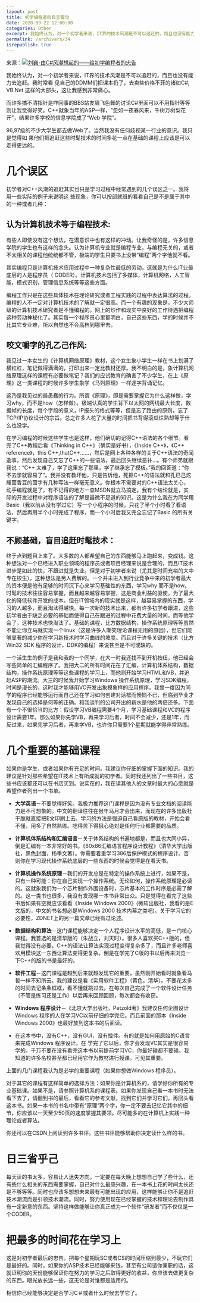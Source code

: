 ```yaml
---
layout: post
title: 初学编程者的良言警句
date: 2020-09-22 12:00:00
categories: Other
excerpt: 我始终认为，对一个初学者来说，IT界的技术风潮是不可以追赶的，而且也没有能力去追赶。我时常看 见自己的DDMM们把课本扔了，去卖些价格不菲的诸如C#, VB.Net 这样的大部头，这让我感到非常痛心。
permalink: /archivers/34
isrepublish: true
---
```


来源：[![刘巍-由C#风潮想起的——给初学编程者的忠告](https://img.shields.io/badge/刘巍-由C＃风潮想起的——给初学编程者的忠告-brightgreen)](https://blog.csdn.net/FlyHope2005/article/details/184527)

我始终认为，对一个初学者来说，IT界的技术风潮是不可以追赶的，而且也没有能力去追赶。我时常看 见自己的DDMM们把课本扔了，去卖些价格不菲的诸如C#, VB.Net 这样的大部头，这让我感到非常痛心。

而许多搞不清指针是咋回事的BBS站友眉飞色舞的讨论C#里面可以不用指针等等则让我觉得好笑。C++就象当年的ASP一样，“忽如一夜春风来，千树万树梨花开”，结果许多学校的信息学院成了“Web 学院”。

96,97级的不少大学生都去做Web了。当然我没有任何歧视某一行业的意识。我只是觉得如 果他们把追赶这些时髦技术的时间多花一点在基础的课程上应该是可以走得更远的。

# 几个误区

初学者对C++风潮的追赶其实也只是学习过程中经常遇到的几个误区之一。我将用一些实际的例子来说明这 些现象，你可以按部就班的看看自己是不是属于其中的一种或者几种：

## 认为计算机技术等于编程技术:

有些人即使没有这个想法，在潜意识中也有这样的冲动。让我奇怪的是，许多信息学院的学生也有这样的念头。认为计算机专业就是编程专业，与编程无关的，或者不太相关的课程他统统都不管，极端的学生只要书上没带“编程”两个字他就不看。

其实编程只是计算机技术应用过程中一种复杂性最低的劳动，这就是为什么IT业最底层的人是程序员（ CODER）。计算机技术包括了多媒体，计算机网络，人工智能，模式识别，管理信息系统等等这些方面。

编程工作只是在这些具体技术在理论研究或者工程实践的过程中表达算法的过程。编程的人不一定对计算机技术的了解就一定很高。而一个有趣的现象是，不少大师级的计算机技术研究者是不懂编程的。网上的炒作和现实中良好的工作待遇把编程这种劳动神秘化了。其实每一个程序员心里都明白，自己这些东西，学的时候并不比其它专业难，所以自然也不会高档到哪里去。

## 咬文嚼字的孔乙己作风:

我见过一本女生的《计算机网络原理》教材，这个女生象小学生一样在书上划满了横杠杠，笔记做得满满的，打印出来一定比教材还厚。我不明白的是，象计算机网络原理这样的课程有必要做笔记？我们的应试教育的确害了不少学生，在上《原理》这一类课程的时候许多学生象学《马列原理》一样逐字背诵记忆。

这乃是我见过的最愚蠢的行为。所谓《原理》，即是需要掌握它为什么这样做，学习why，而不是how（怎样做）。极端认真的学生背下以太网的网线最大长度，数据帧的长度，每个字段的意义，IP报头的格式等等，但是忘了路由的原则，忘了TCP/IP协议设计的宗旨。总之许多人花了大量的时间把书背得滚瓜烂熟却等于什么也没学。

在学习编程的时候这些学生也是这样，他们确切的记得C++语法的各个细节。看完了C++教程后看《Thinking in C++》（确实是好书），《Inside C++》，《C++ reference》，this C++,thatC++……，然后是网上各种各样的关于C++语法的奇闻逸事，然后发现自己又忘了C++的一些语法，最后回头继续恶补…。有个师弟就跟我说：“C++ 太难了，学了这里忘了那里，学了继承忘了模板。”我的回答道：“你不去学就容易了”。我并没有教坏他，只是告诉他，死抠C++的语法就和孔已己炫耀茴香豆的茴字有几种写法一样毫无意义。你根本不需要对的C++语法太关心，动手编程就是了，有不记得的地方一查MSDN就立马搞定。我有个结论就是，实际的开发过程中对程序语法的了解是最微不足道的知识。这是为什么我在为同学用Basic（我以前从没有学过它）写一个小程序的时候，只花了半个小时看了看语法，然后再用半个小时完成了程序，而一个小时后我又完全忘记了Basic 的所有关键字。

## 不顾基础，盲目追赶时髦技术：

终于点到题目上来了。大多数的人都希望自己的东西能够马上跑起来，变成钱。这种想法对一个已经进入职业领域的程序员或者项目经理来说是合理的，而且IT技术进步是如此的快，不跟进就是失业。但是对于初学者来说（尤其是时间充裕的大中专在校生），这种想法是另人费解的。一个并未进入到行业竞争中来的初学者最大的资本便是他有足够的时间沉下心来学习基础性的东西，学习why 而不是how。时髦的技术往往容易掌握，而且越来越容易掌握，这是商业利益的驱使，为了最大化的降低软件开发的成本。但在IT领域内的现实就是这样，越容易掌握的东西，学习的人越多，而且淘汰得越快。每一次新的技术出来，都有许多初学者跟进，这些初学者由于缺乏必要的基础而使得自己在跟进的过程中花费大量的时间，而等他学会了，这种技术也快淘汰了。基础的课程，比方数据结构，操作系统原理等等虽然不能让你立马就实现一个linux（这是许多人嘲笑理论课程无用的原因），但它们能够显著的减少你在学习新技术时学习曲线的坡度。而且对于许多关键的技术（比方Win32 SDK 程序的设计，DDK的编程）来说甚至是不可或缺的。

一个活生生的例子是我和我的一个同学，在大一时我还找不到开机按纽，他已经会写些简单的汇编程序了。我把大二的所有时间花在了汇编，计算机体系结构，数据结构，操作系统原理等等这些课程的学习上，而他则开始学习HTML和VB，并追赶ASP的潮流。大三的时候我开始学习Windows 操作系统原理，学习SDK编程，时间是漫长的，这时我才能够用VC开发出象模象样的应用程序。我曾一度因为同学的程序已经能够运行而自己还在学习如何创建对话框而懊恼不已，但临到毕业才发现自己的选择是何等的正确。和我谈判的公司开出的薪水是他的两倍还多。下面有一个不很恰当的比方：假设学习VB编程需要4个月，学习基础课程和VC的程序设计需要1年。那么如果你先学VB，再来学习后者，时间不会减少，还是1年，而反过来，如果先学习后者，再来学VB，也许你只需要1个星期就能学得非常熟练。

# 几个重要的基础课程

如果你是学生，或者如果你有充足的时间。我建议你仔细的掌握下面的知识。我的建议是针对那些希望在IT技术上有所成就的初学者。同时我还列出了一些书目，这些书应该都还可以在书店买到。说实在的，我在读其他人的文章时最大的心愿就是希望作者列出一个书单。

* **大学英语**－不要觉得好笑。我极力推荐这门课程是因为没有专业文档的阅读能力是不可想象的。中文的翻译往往在猴年马月才会出来，而现在的许多出版社干脆就直接把E文印刷上去。学习的方法是强迫自己看原版的教材，开始会看不懂，用多了自然熟练。吃得苦下得狠心绝对是任何行业都需要的品质。

* **计算机体系结构和汇编语言**－关于体系结构的书遍地都是，而且也大同小异，倒是汇编有一本非常好的书。《80x86汇编语言程序设计教程》（清华大学出版社，黑色封面，杨季文著）。你需要着重学习386后保护模式的程序设计。否则你在学习现代操作系统底层的一些东西的时候会觉得是在看天书。

* **计算机操作系统原理**－我们的开发总是在特定的操作系统上进行，如果不是，只有一种可能：你在自己实现一个操作系统。无论如何，操作系统原理是必读的。这就象我们为一个芯片制作外围设备时，芯片基本的工作时序是必需了解的。这一类书也很多，我没有发现哪一本书非常出众。只是觉得在看完了这些书后如果有空就应该看看《Inside Windows 2000》(微软出版社，我看的是E文版的，中文的书名想必是Windows 2000 技术内幕之类吧)。关于学习它的必要性，ZDNET上的另一篇文章已经有过论述。

* **数据结构和算法**－这门课程能够决定一个人程序设计水平的高低，是一门核心课程。我首选的是清华版的（朱战立，刘天时）。很多人喜欢买C++版的，但我觉得没有必要。C++的语法让算法实现过程变得复杂多了，而且许多老师喜欢用模块这一东西让算法变得更复杂。倒是在学完了C版的书以后再来浏览一下C++的版的书是最好的。

* **软件工程**－这门课程是越到后来就越发现它的重要，虽然刚开始看时就象看马哲一样不知所云。我的建议是看《实用软件工程》（黄色，清华）。不要花太多的时间去记条条框框，看不懂就跳过去。在每次自己完成了一个软件设计任务（不管是练习还是工作）以后再来回顾回顾，每次都会有收获。

* **Windows 程序设计**－《北京大学出版社，Petzold著》我建议任何企图设计Windows 程序的人在学习VC以前仔细的学完它。而且前面的那本《Inside Windows 2000》也最好放到这本书的后面读。

 - 在这本书中，没有C++，没有GUI，没有控件。有的就是如何用原始的C语言来完成Windows 程序设计。在 学完了它以后，你才会发现VC其实是很容易学的。千万不要在没有看完这本书以前提前学习VC，你最好碰都不要碰。我知道的许多名校甚至都已经用它作为教材进行授课。可见其重要。

上面的几门课程我认为是必学的重要课程（如果你想做Windows 程序员）。

对于其它的课程有这样简单的选择方法：如果你是计算机系的，请学好你所有的专业基础课。如果不是，请参照计算机系的课程表。如果你发现自己看一本书时无法看下去了，请翻到书的最后，看看它的参考文献，找到它们并学习它们，再回头看这本书。如果一本书的书名中带有“原理”两个字，你一定不要去记忆它其中的细节，你应该以一天至少50页的速度掌握其要领。尽可能多的在计算机上实践一种理论或者算法。

你还可以在CSDN上阅读到许多书评。这些书评能够帮助你决定读什么样的书。

# 日三省乎己

每天读的书太多，容易让人迷失方向。一定要在每天晚上想想自己学了些什么，还有些什么相关的东西需要掌握，自己对什么最感兴趣，在一本书上花的时间太长还是不够等等。同时也应该多想想未来最有可能出现的应用，这样能够让你不是追赶技术潮流而是引领技术潮流。同时，努力使用现在已经掌握的技术和理论去制作具有一定新意的东西。坚持这样做能够让你真正成为一个软件“研发者”而不仅仅是一个CODER。

# 把最多的时间花在学习上

这是对初学者最后的忠告。把每个星期玩SC或者CS的时间压缩到最少，不玩它们是最好的。同时，如果你的ASP技术已经能够来钱，甚至有公司请你兼职的话，这就证明你的天份能够保证你在努力的学习之后取得更好的收益，你应该去做更复杂的东西。眼光放长远一些，这无论是对谁都是适用的。

相信你已经能够决定是否学习C＃或者什么时候去学它了。